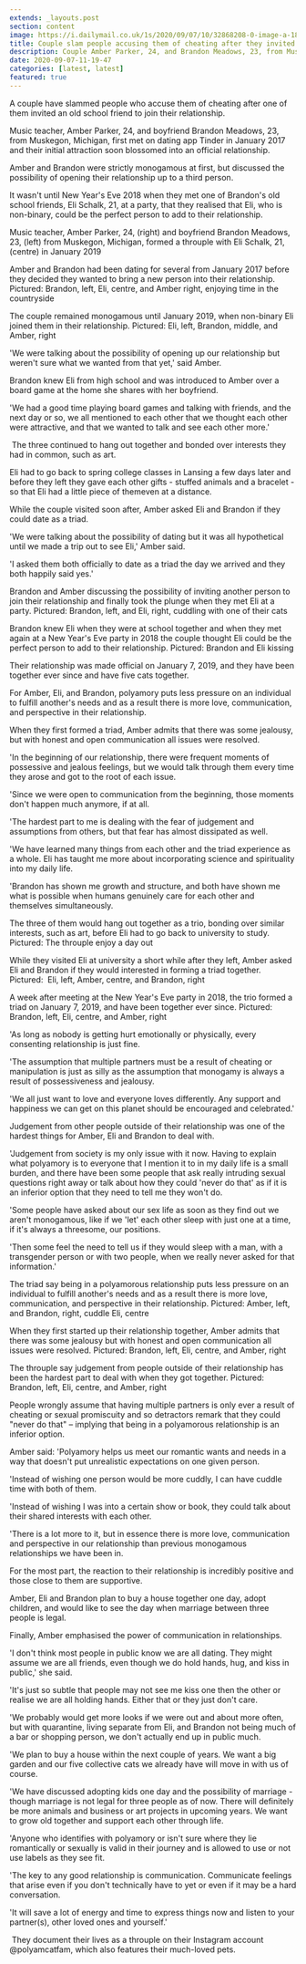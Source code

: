 ```yaml
---
extends: _layouts.post
section: content
image: https://i.dailymail.co.uk/1s/2020/09/07/10/32868208-0-image-a-18_1599469425713.jpg 
title: Couple slam people accusing them of cheating after they invited an old school friend to form triad 
description: Couple Amber Parker, 24, and Brandon Meadows, 23, from Muskegon, Michigan, asked Eli Schalk, 21, to form a triad with them after meeting at a New Years Eve party in 2018. 
date: 2020-09-07-11-19-47 
categories: [latest, latest] 
featured: true 
--- 
```

A couple have slammed people who accuse them of cheating after one of them invited an old school friend to join their relationship. 

Music teacher, Amber Parker, 24, and boyfriend Brandon Meadows, 23, from Muskegon, Michigan, first met on dating app Tinder in January 2017 and their initial attraction soon blossomed into an official relationship. 

Amber and Brandon were strictly monogamous at first, but discussed the possibility of opening their relationship up to a third person. 

It wasn't until New Year's Eve 2018 when they met one of Brandon's old school friends, Eli Schalk, 21, at a party, that they realised that Eli, who is non-binary, could be the perfect person to add to their relationship. 

Music teacher, Amber Parker, 24, (right) and boyfriend Brandon Meadows, 23, (left) from Muskegon, Michigan, formed a throuple with Eli Schalk, 21, (centre) in January 2019

Amber and Brandon had been dating for several from January 2017 before they decided they wanted to bring a new person into their relationship. Pictured: Brandon, left, Eli, centre, and Amber right, enjoying time in the countryside

The couple remained monogamous until January 2019, when non-binary Eli joined them in their relationship. Pictured: Eli, left, Brandon, middle, and Amber, right

'We were talking about the possibility of opening up our relationship but weren't sure what we wanted from that yet,' said Amber.

Brandon knew Eli from high school and was introduced to Amber over a board game at the home she shares with her boyfriend.  

'We had a good time playing board games and talking with friends, and the next day or so, we all mentioned to each other that we thought each other were attractive, and that we wanted to talk and see each other more.'

 The three continued to hang out together and bonded over interests they had in common, such as art. 

Eli had to go back to spring college classes in Lansing a few days later and before they left they gave each other gifts - stuffed animals and a bracelet - so that Eli had a little piece of themeven at a distance.

While the couple visited soon after, Amber asked Eli and Brandon if they could date as a triad. 

'We were talking about the possibility of dating but it was all hypothetical until we made a trip out to see Eli,' Amber said. 

'I asked them both officially to date as a triad the day we arrived and they both happily said yes.'

Brandon and Amber discussing the possibility of inviting another person to join their relationship and finally took the plunge when they met Eli at a party. Pictured: Brandon, left, and Eli, right, cuddling with one of their cats

Brandon knew Eli when they were at school together and when they met again at a New Year's Eve party in 2018 the couple thought Eli could be the perfect person to add to their relationship. Pictured: Brandon and Eli kissing

Their relationship was made official on January 7, 2019, and they have been together ever since and have five cats together.

For Amber, Eli, and Brandon, polyamory puts less pressure on an individual to fulfill another's needs and as a result there is more love, communication, and perspective in their relationship. 

When they first formed a triad, Amber admits that there was some jealousy, but with honest and open communication all issues were resolved. 

'In the beginning of our relationship, there were frequent moments of possessive and jealous feelings, but we would talk through them every time they arose and got to the root of each issue.

'Since we were open to communication from the beginning, those moments don't happen much anymore, if at all. 

'The hardest part to me is dealing with the fear of judgement and assumptions from others, but that fear has almost dissipated as well.

'We have learned many things from each other and the triad experience as a whole. Eli has taught me more about incorporating science and spirituality into my daily life. 

'Brandon has shown me growth and structure, and both have shown me what is possible when humans genuinely care for each other and themselves simultaneously.

The three of them would hang out together as a trio, bonding over similar interests, such as art, before Eli had to go back to university to study. Pictured: The throuple enjoy a day out

While they visited Eli at university a short while after they left, Amber asked Eli and Brandon if they would interested in forming a triad together. Pictured:  Eli, left, Amber, centre, and Brandon, right

A week after meeting at the New Year's Eve party in 2018, the trio formed a triad on January 7, 2019, and have been together ever since. Pictured: Brandon, left, Eli, centre, and Amber, right

'As long as nobody is getting hurt emotionally or physically, every consenting relationship is just fine. 

'The assumption that multiple partners must be a result of cheating or manipulation is just as silly as the assumption that monogamy is always a result of possessiveness and jealousy.

'We all just want to love and everyone loves differently. Any support and happiness we can get on this planet should be encouraged and celebrated.'

Judgement from other people outside of their relationship was one of the hardest things for Amber, Eli and Brandon to deal with. 

'Judgement from society is my only issue with it now. Having to explain what polyamory is to everyone that I mention it to in my daily life is a small burden, and there have been some people that ask really intruding sexual questions right away or talk about how they could 'never do that' as if it is an inferior option that they need to tell me they won't do.

'Some people have asked about our sex life as soon as they find out we aren't monogamous, like if we 'let' each other sleep with just one at a time, if it's always a threesome, our positions.

'Then some feel the need to tell us if they would sleep with a man, with a transgender person or with two people, when we really never asked for that information.'

The triad say being in a polyamorous relationship puts less pressure on an individual to fulfill another's needs and as a result there is more love, communication, and perspective in their relationship. Pictured: Amber, left, and Brandon, right, cuddle Eli, centre

When they first started up their relationship together, Amber admits that there was some jealousy but with honest and open communication all issues were resolved. Pictured: Brandon, left, Eli, centre, and Amber, right

The throuple say judgement from people outside of their relationship has been the hardest part to deal with when they got together. Pictured: Brandon, left, Eli, centre, and Amber, right

People wrongly assume that having multiple partners is only ever a result of cheating or sexual promiscuity and so detractors remark that they could "never do that" – implying that being in a polyamorous relationship is an inferior option.     

Amber said: 'Polyamory helps us meet our romantic wants and needs in a way that doesn't put unrealistic expectations on one given person. 

'Instead of wishing one person would be more cuddly, I can have cuddle time with both of them.

'Instead of wishing I was into a certain show or book, they could talk about their shared interests with each other.

'There is a lot more to it, but in essence there is more love, communication and perspective in our relationship than previous monogamous relationships we have been in.  

For the most part, the reaction to their relationship is incredibly positive and those close to them are supportive.

Amber, Eli and Brandon plan to buy a house together one day, adopt children, and would like to see the day when marriage between three people is legal.

Finally, Amber emphasised the power of communication in relationships.

'I don't think most people in public know we are all dating. They might assume we are all friends, even though we do hold hands, hug, and kiss in public,' she said.

'It's just so subtle that people may not see me kiss one then the other or realise we are all holding hands. Either that or they just don't care.

'We probably would get more looks if we were out and about more often, but with quarantine, living separate from Eli, and Brandon not being much of a bar or shopping person, we don't actually end up in public much.

'We plan to buy a house within the next couple of years. We want a big garden and our five collective cats we already have will move in with us of course.

'We have discussed adopting kids one day and the possibility of marriage - though marriage is not legal for three people as of now. There will definitely be more animals and business or art projects in upcoming years. We want to grow old together and support each other through life.

'Anyone who identifies with polyamory or isn't sure where they lie romantically or sexually is valid in their journey and is allowed to use or not use labels as they see fit.

'The key to any good relationship is communication. Communicate feelings that arise even if you don't technically have to yet or even if it may be a hard conversation.

'It will save a lot of energy and time to express things now and listen to your partner(s), other loved ones and yourself.'

 They document their lives as a throuple on their Instagram account @polyamcatfam, which also features their much-loved pets. 

